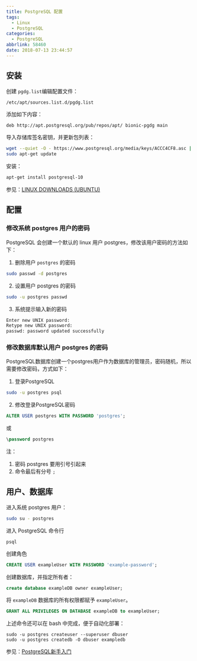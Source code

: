 ```yaml
---
title: PostgreSQL 配置
tags:
  - Linux
  - PostgreSQL
categories:
  - PostgreSQL
abbrlink: 58460
date: 2018-07-13 23:44:57
---
```


## 安装

创建 `pgdg.list`编辑配置文件：

    /etc/apt/sources.list.d/pgdg.list

添加如下内容：

```bash
deb http://apt.postgresql.org/pub/repos/apt/ bionic-pgdg main
```

导入存储库签名密钥，并更新包列表：

```bash
wget --quiet -O - https://www.postgresql.org/media/keys/ACCC4CF8.asc | sudo apt-key add -
sudo apt-get update
```

安装：

```bash
apt-get install postgresql-10
```

参见：[LINUX DOWNLOADS (UBUNTU)](https://www.postgresql.org/download/linux/ubuntu/)
<!-- more -->
## 配置

### 修改系统 postgres 用户的密码

PostgreSQL 会创建一个默认的 linux 用户 postgres，修改该用户密码的方法如下：

1. 删除用户 `postgres` 的密码

```bash
sudo passwd -d postgres
```

2. 设置用户 postgres 的密码

```bash
sudo -u postgres passwd
```

3. 系统提示输入新的密码

```bash
Enter new UNIX password:
Retype new UNIX password:
passwd: password updated successfully
```

### 修改数据库默认用户 postgres 的密码
PostgreSQL数据库创建一个postgres用户作为数据库的管理员，密码随机，所以需要修改密码，方式如下：

1. 登录PostgreSQL
```bash
sudo -u postgres psql
```
2. 修改登录PostgreSQL密码
```sql
ALTER USER postgres WITH PASSWORD 'postgres';
```
或
```sql
\password postgres
```
注：
1. 密码 postgres 要用引号引起来
2. 命令最后有分号 `;`


## 用户、数据库
进入系统 postgres 用户：
```bash
sudo su - postgres
```
进入 PostgreSQL 命令行
```
psql
```
创建角色
```sql
CREATE USER exampleUser WITH PASSWORD 'example-password';
```
创建数据库，并指定所有者：
```sql
create database exampleDB owner exampleUser;
```
将 `exampleDB` 数据库的所有权限都赋予 `exampleUser`。
```sql
GRANT ALL PRIVILEGES ON DATABASE exampleDB to exampleUser;
```
上述命令还可以在 bash 中完成，便于自动化部署：
```
sudo -u postgres createuser --superuser dbuser
sudo -u postgres createdb -O dbuser exampledb
```

参见：[PostgreSQL新手入门](http://www.ruanyifeng.com/blog/2013/12/getting_started_with_postgresql.html)